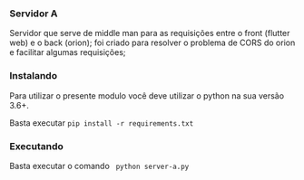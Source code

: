 ### Servidor A

Servidor que serve de middle man para as requisições entre o front (flutter web) e o back (orion); foi criado para resolver o problema de CORS do orion e facilitar algumas requisições;

### Instalando

Para utilizar o presente modulo você deve utilizar o python na sua versão 3.6+.

Basta executar ` pip install -r requirements.txt `

### Executando

Basta executar o comando ` python server-a.py`

